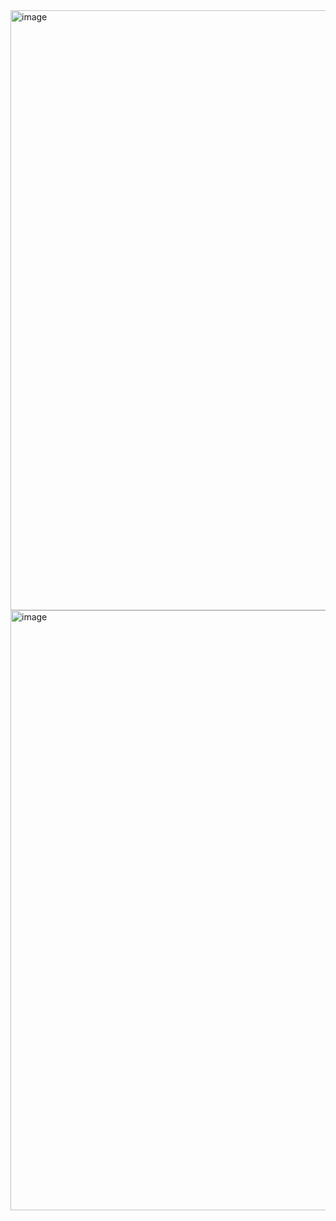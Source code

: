 <img width="960" alt="image" src="https://github.com/user-attachments/assets/0b76c08f-f820-4147-a39d-8e8d34b80500">

<img width="960" alt="image" src="https://github.com/user-attachments/assets/b636aa93-9722-4abf-b6bf-edcebc215bb6">

